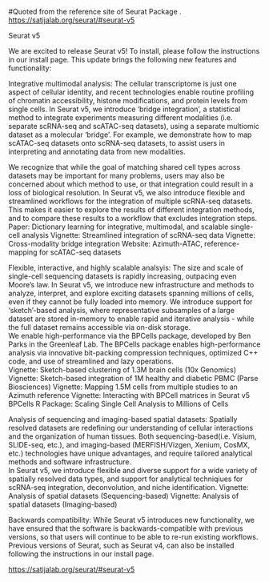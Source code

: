 #Quoted from the reference site of Seurat Package .</br>
https://satijalab.org/seurat/#seurat-v5

Seurat v5

We are excited to release Seurat v5! To install, please follow the instructions in our install page. 
This update brings the following new features and functionality:

Integrative multimodal analysis: The cellular transcriptome is just one aspect of cellular identity, and recent technologies enable routine profiling of chromatin accessibility, histone modifications, and protein levels from single cells. In Seurat v5, we introduce ‘bridge integration’, a statistical method to integrate experiments measuring different modalities (i.e. separate scRNA-seq and scATAC-seq datasets), using a separate multiomic dataset as a molecular ‘bridge’. For example, we demonstrate how to map scATAC-seq datasets onto scRNA-seq datasets, to assist users in interpreting and annotating data from new modalities.

We recognize that while the goal of matching shared cell types across datasets may be important for many problems, users may also be concerned about which method to use, or that integration could result in a loss of biological resolution. In Seurat v5, we also introduce flexible and streamlined workflows for the integration of multiple scRNA-seq datasets.</br>
This makes it easier to explore the results of different integration methods, and to compare these results to a workflow that excludes integration steps.
        Paper: Dictionary learning for integrative, multimodal, and scalable single-cell analysis
        Vignette: Streamlined integration of scRNA-seq data
        Vignette: Cross-modality bridge integration
        Website: Azimuth-ATAC, reference-mapping for scATAC-seq datasets

Flexible, interactive, and highly scalable analsyis: The size and scale of single-cell sequencing datasets is rapidly increasing, outpacing even Moore’s law. In Seurat v5, we introduce new infrastructure and methods to analyze, interpret, and explore exciting datasets spanning millions of cells, even if they cannot be fully loaded into memory. We introduce support for ‘sketch’-based analysis, where representative subsamples of a large dataset are stored in-memory to enable rapid and iterative analysis - while the full dataset remains accessible via on-disk storage.</br>
We enable high-performance via the BPCells package, developed by Ben Parks in the Greenleaf Lab. The BPCells package enables high-performance analysis via innovative bit-packing compression techniques, optimized C++ code, and use of streamlined and lazy operations.</br>
Vignette: Sketch-based clustering of 1.3M brain cells (10x Genomics)
Vignette: Sketch-based integration of 1M healthy and diabetic PBMC (Parse Biosciences)
Vignette: Mapping 1.5M cells from multiple studies to an Azimuth reference
Vignette: Interacting with BPCell matrices in Seurat v5
BPCells R Package: Scaling Single Cell Analysis to Millions of Cells

Analysis of sequencing and imaging-based spatial datasets: Spatially resolved datasets are redefining our understanding of cellular interactions and the organization of human tissues. Both sequencing-based(i.e. Visium, SLIDE-seq, etc.), and imaging-based (MERFISH/Vizgen, Xenium, CosMX, etc.) technologies have unique advantages, and require tailored analytical methods and software infrastructure. </br>
In Seurat v5, we introduce flexible and diverse support for a wide variety of spatially resolved data types, and support for analytical techniqiues for scRNA-seq integration, deconvolution, and niche identification.
        Vignette: Analysis of spatial datasets (Sequencing-based)
        Vignette: Analysis of spatial datasets (Imaging-based)

Backwards compatibility: While Seurat v5 introduces new functionality, we have ensured that the software is backwards-compatible with previous versions, so that users will continue to be able to re-run existing workflows. Previous versions of Seurat, such as Seurat v4, can also be installed following the instructions in our install page.

https://satijalab.org/seurat/#seurat-v5
